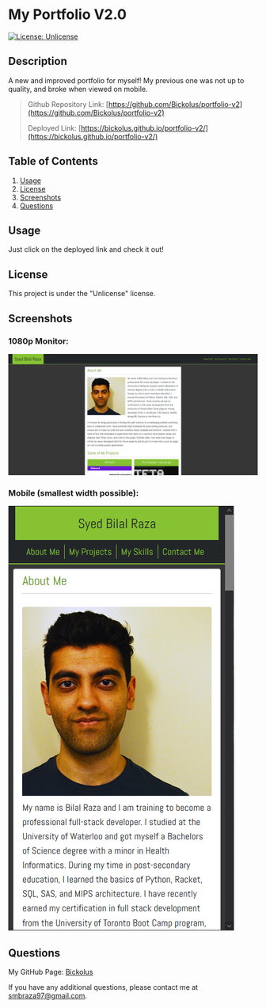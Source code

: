 # My Portfolio V2.0

[![License: Unlicense](https://img.shields.io/badge/license-Unlicense-blue.svg)](http://unlicense.org/)

## Description

A new and improved portfolio for myself! My previous one was not up to quality, and broke when viewed on mobile. 

> Github Repository Link: [https://github.com/Bickolus/portfolio-v2](https://github.com/Bickolus/portfolio-v2)
>
> Deployed Link: [https://bickolus.github.io/portfolio-v2/](https://bickolus.github.io/portfolio-v2/)

## Table of Contents

1. [Usage](#usage)
2. [License](#license)
3. [Screenshots](#screenshots)
4. [Questions](#questions)

## Usage

Just click on the deployed link and check it out!

## License

This project is under the "Unlicense" license.

## Screenshots

### 1080p Monitor:
![Screenshot of the Portfolio in 1080p Resolution](./screenshot1.png)

### Mobile (smallest width possible):
![Screenshot of the Portfolio in Mobile Resolution](./screenshot2.png)

## Questions

My GitHub Page: [Bickolus](https://github.com/Bickolus)

If you have any additional questions, please contact me at smbraza97@gmail.com.